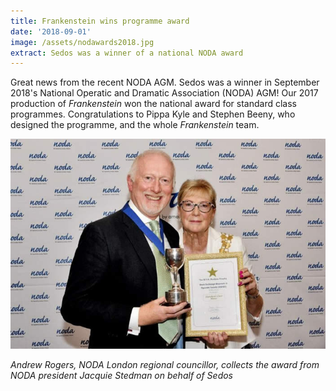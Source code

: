 ```yaml
---
title: Frankenstein wins programme award
date: '2018-09-01'
image: /assets/nodawards2018.jpg
extract: Sedos was a winner of a national NODA award
---
```

Great news from the recent NODA AGM. Sedos was a winner in September 2018's National Operatic and Dramatic Association (NODA) AGM! Our 2017 production of *Frankenstein* won the national award for standard class programmes. Congratulations to Pippa Kyle and Stephen Beeny, who designed the programme, and the whole *Frankenstein* team.

![](/assets/nodawards2018.jpg)

*Andrew Rogers, NODA London regional councillor, collects the award from NODA president Jacquie Stedman on behalf of Sedos*